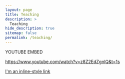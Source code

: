 ```yaml
---
layout: page
title: Teaching
description: >
  Teaching
hide_description: true
sitemap: false
permalink: /teaching/
---
```



YOUTUBE EMBED

https://www.youtube.com/watch?v=z8Z2EdZgnlQ&t=1s


[I'm an inline-style link](/_book/index.html)



